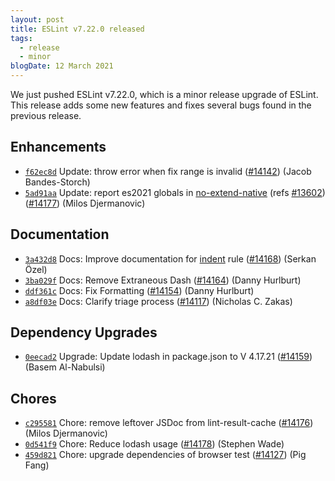 ```yaml
---
layout: post
title: ESLint v7.22.0 released
tags:
  - release
  - minor
blogDate: 12 March 2021
---
```


We just pushed ESLint v7.22.0, which is a minor release upgrade of ESLint. This release adds some new features and fixes several bugs found in the previous release.










## Enhancements


* [`f62ec8d`](https://github.com/eslint/eslint/commit/f62ec8d30d925e70e4d0d40640857c587ac2e116) Update: throw error when fix range is invalid ([#14142](https://github.com/eslint/eslint/issues/14142)) (Jacob Bandes-Storch)
* [`5ad91aa`](https://github.com/eslint/eslint/commit/5ad91aa7df3d6bc185786e6eccd9e055fd951055) Update: report es2021 globals in [no-extend-native](/docs/rules/no-extend-native) (refs [#13602](https://github.com/eslint/eslint/issues/13602)) ([#14177](https://github.com/eslint/eslint/issues/14177)) (Milos Djermanovic)






## Documentation


* [`3a432d8`](https://github.com/eslint/eslint/commit/3a432d82b3a5710aff7da20302fe0b94fedc46c2) Docs: Improve documentation for [indent](/docs/rules/indent) rule ([#14168](https://github.com/eslint/eslint/issues/14168)) (Serkan Özel)
* [`3ba029f`](https://github.com/eslint/eslint/commit/3ba029fbffd44068be93254890fc2aec3e92c212) Docs: Remove Extraneous Dash ([#14164](https://github.com/eslint/eslint/issues/14164)) (Danny Hurlburt)
* [`ddf361c`](https://github.com/eslint/eslint/commit/ddf361ca2a2a01a9974f421e5f62270df282d0e8) Docs: Fix Formatting ([#14154](https://github.com/eslint/eslint/issues/14154)) (Danny Hurlburt)
* [`a8df03e`](https://github.com/eslint/eslint/commit/a8df03efe3bc47665d2112c2cdd5bead337d475d) Docs: Clarify triage process ([#14117](https://github.com/eslint/eslint/issues/14117)) (Nicholas C. Zakas)




## Dependency Upgrades


* [`0eecad2`](https://github.com/eslint/eslint/commit/0eecad271358f753730741fcfcb2f7cc915c1fa7) Upgrade: Update lodash in package.json to V 4.17.21 ([#14159](https://github.com/eslint/eslint/issues/14159)) (Basem Al-Nabulsi)






## Chores


* [`c295581`](https://github.com/eslint/eslint/commit/c295581aca4e08ec4ae8e5ee5726a6f454a3ee26) Chore: remove leftover JSDoc from lint-result-cache ([#14176](https://github.com/eslint/eslint/issues/14176)) (Milos Djermanovic)
* [`0d541f9`](https://github.com/eslint/eslint/commit/0d541f9d9d58966372e2055a8f69fb9483d56a4b) Chore: Reduce lodash usage ([#14178](https://github.com/eslint/eslint/issues/14178)) (Stephen Wade)
* [`459d821`](https://github.com/eslint/eslint/commit/459d821f4a599501ceb002f9d7a5034fc45ffbb0) Chore: upgrade dependencies of browser test ([#14127](https://github.com/eslint/eslint/issues/14127)) (Pig Fang)


